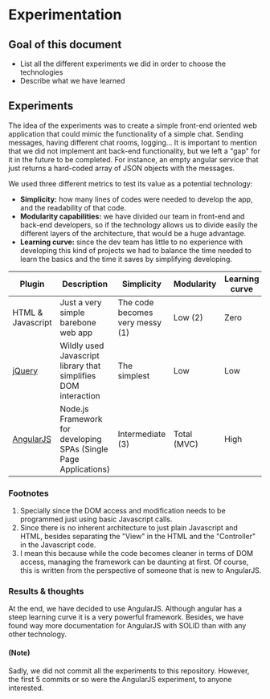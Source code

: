 # Experimentation

## Goal of this document

  - List all the different experiments we did in order to choose the technologies
  - Describe what we have learned

## Experiments

The idea of the experiments was to create a simple front-end oriented web application that could mimic the functionality of a simple chat. Sending messages, having different chat rooms, logging... It is important to mention that we did not implement ant back-end functionality, but we left a "gap" for it in the future to be completed. For instance, an empty angular service that just returns a hard-coded array of JSON objects with the messages.

We used three different metrics to test its value as a potential technology:

 - **Simplicity:** how many lines of codes were needed to develop the app, and the readability of that code.
 - **Modularity capabilities:** we have divided our team in front-end and back-end developers, so if the technology allows us to divide easily the different layers of the architecture, that would be a huge advantage.
 - **Learning curve:** since the dev team has little to no experience with developing this kind of projects we had to balance the time needed to learn the basics and the time it saves by simplifying developing.

| Plugin | Description | Simplicity | Modularity | Learning curve |
| ------ | ------ | ------ | ------ | ------ |
|  HTML & Javascript | Just a very simple barebone web app | The code becomes very messy (1) | Low (2) | Zero |
| [jQuery](https://jquery.com/) | Wildly used Javascript library that simplifies DOM interaction | The simplest | Low | Low |
| [AngularJS](https://angularjs.org/) | Node.js Framework for developing SPAs (Single Page Applications) | Intermediate (3) | Total (MVC) | High |

### Footnotes

1. Specially since the DOM access and modification needs to be programmed just using basic Javascript calls.
2. Since there is no inherent architecture to just plain Javascript and HTML, besides separating the "View" in the HTML and the "Controller" in the Javascript code.
3. I mean this because while the code becomes cleaner in terms of DOM access, managing the framework can be daunting at first. Of course, this is written from the perspective of someone that is new to AngularJS.

### Results & thoughts

At the end, we have decided to use AngularJS. Although angular has a steep learning curve it is a very powerful framework. Besides, we have found way more documentation for AngularJS with SOLID than with any other technology.

#### (Note)

Sadly, we did not commit all the experiments to this repository. However, the first 5 commits or so were the AngularJS experiment, to anyone interested.
